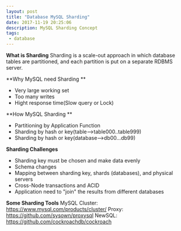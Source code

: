 ```yaml
---
layout: post
title: "Database MySQL Sharding"
date: 2017-11-19 20:25:06
description: MySQL Sharding Concept
tags: 
 - database
---
```


**What is Sharding**
Sharding is a scale-out approach in which database tables are partitioned, and each partition is put on a separate RDBMS server.

**Why MySQL need Sharding **
 - Very large working set
 - Too many writes
 - Hight response time(Slow query or Lock)

**How MySQL Sharding **
 - Partitioning by Application Function
 - Sharding by hash or key(table-->table000..table999)
 - Sharding by hash or key(database-->db00...db99)

**Sharding  Challenges**
 - Sharding key must be chosen and make data evenly 
 - Schema changes 
 - Mapping between sharding key, shards (databases), and physical servers
 - Cross-Node transactions and ACID
 - Application need to "join" the results from different databases
 
 **Some Sharding Tools**
 MySQL Cluster: https://www.mysql.com/products/cluster/
 Proxy: https://github.com/sysown/proxysql
 NewSQL: https://github.com/cockroachdb/cockroach
